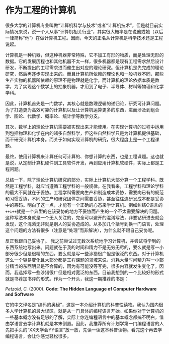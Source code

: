 # 作为工程的计算机

很多大学的计算机专业叫做“计算机科学与技术”或者“计算机技术”，但是就目前实际情况来说，说一个人从事“计算机相关行业”，其实很大概率是在说他或她（以后一律简称“他”）在做计算机工程。因而，今天的正名从计算机是科学技术还是工程说起。

计算机是一种机器，但这种机器非常特殊，它不加工有形的物质，而是处理无形的数据。它的发展历程也和其他机器不太一样，很多机器都是现有工程需求然后设计研发，不断提出的工程需求进而催生出对应的理论研究。但计算机是先完成的理论研究，然后再逐步实现出来的。而且计算机所依赖的理论也和一般机器不同，那些生产实物的机器所依赖的原理不是物理就是化学，而计算机的理论依据本质是数学，为了实现这个数学上的抽象机器，才用到了电子、半导体、材料等物理和化学学科。

因此，计算机首先是一门数学，其核心就是数理逻辑的递归论，研究可计算问题。为了打造更为高效可靠的计算机以及让计算机运算更多的东西，进而涉及到组合学、图论、代数学、概率论、统计学等数学分支。

其次，数学上的理论计算机需要被实现出来才能使用。在实现计算机的过程中运用到包括物理和化学在内的诸多自然科学，但这些自然科学只是为计算机提供基础，而不研究计算机本身。而关于如何实现计算机的研究，很大程度上是一个工程课题。

最终，使用计算机来计算任何可计算的、你想计算的东西，也是工程课题。这也就是说，从定制计算机硬件到工具软件开发，再到应用计算机软硬件，实际上都是工程问题。

总结一下，除了理论计算机研究的部分，实际上计算机大部分算一个工程学科。既然是工程学科，就应当遵循工程学科的一般规律。在我看来，工程学科和理论学科的最大不同就在于妥协。工程学科需要向生产和制造成本妥协，需要向已有的规范和习惯妥协，不同的生产和研究团体之间需要妥协，甚至往往连研发成本都是妥协中的筹码。明白了这一点，才能有一个正确的心态来学计算机。例如纠结C语言的`++i++`就是一个典型的在该妥协的地方不妥协而产生的一个不太需要解决的问题。这种写法本身就是一个无人关注的，完全可以避开的混淆写法，非要钻研进去就会发现，这个混淆无非就是别人的妥协造成的。从多加几个括号到换一门语言，处理这个问题的方法有很多（注意是“处理”而非解决），为什么就不跟自己妥协呢。

反正我跟自己妥协了。 我之前尝试过无数次系统地学习计算机，并尝试将学到的东西系统地写出来。问题就在于我的时间和精力不是无穷无尽的，要么就是写一小部分很少但是很精的东西，要么就是写一些涉猎很广但是很泛的东西。对于计算机这么一个容易变化且大部分都是工程课题的领域来说，消耗大量时间精力写一小部分精当的东西明显是不合算的，因为有可能没等写完，很多内容就发生变化了。因而，我选择写一些涉猎很广但是相对宽泛的东西。目前我想到的一个比较好的形式就是书荐加书评的形式。作为一个开头，我这一期推荐的书是：

*Petzold, C.* (2000). **Code: The Hidden Language of Computer Hardware and Software**

它的中文译名是“编码的奥秘”，这是一本介绍计算机的科普性读物。我认为国内很多人学计算机的最大误区，就是从一门具体的编程语言开始。如果你对于计算机的一些基本概念没有足够的了解，实际上你连编程语言中的基本概念都搞不明白，借由学语言去学计算机就是本末倒置。因此，我推荐所有计划学第一门编程语言的人先把手头的“XX天学会YY语言”放一放，先读一读这本科普读物。看完这个再去学编程语言，会让你感觉轻松很多。


